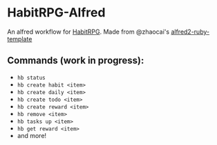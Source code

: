 # HabitRPG-Alfred

An alfred workflow for [HabitRPG]( https://habitrpg.com ). Made from @zhaocai's [alfred2-ruby-template]( https://github.com/zhaocai/alfred2-ruby-template )

## Commands (work in progress):

* `hb status`
* `hb create habit <item>`
* `hb create daily <item>`
* `hb create todo <item>`
* `hb create reward <item>`
* `hb remove <item>`
* `hb tasks up <item>`
* `hb get reward <item>`
* and more!
